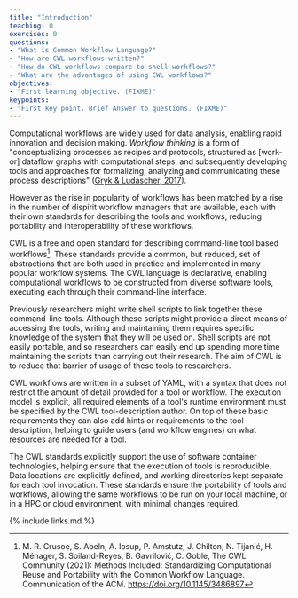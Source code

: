```yaml
---
title: "Introduction"
teaching: 0
exercises: 0
questions:
- "What is Common Workflow Language?"
- "How are CWL workflows written?"
- "How do CWL workflows compare to shell workflows?"
- "What are the advantages of using CWL workflows?"
objectives:
- "First learning objective. (FIXME)"
keypoints:
- "First key point. Brief Answer to questions. (FIXME)"
---
```


Computational workflows are widely used for data analysis, enabling rapid innovation and decision making. _Workflow thinking_ is a form of "conceptualizing processes as recipes and protocols, structured as [work- or] dataflow graphs with computational steps, and subsequently developing tools and approaches for formalizing, analyzing and communicating these process descriptions" ([Gryk & Ludascher, 2017](https://doi.org/10.1353/lib.2017.0018)).

However as the rise in popularity of workflows has been matched by a rise in the number of dispirit workflow managers that are available, each with their own standards for describing the tools and workflows, reducing portability and interoperability of these workflows.

CWL is a free and open standard for describing command-line tool based workflows[^1]. These standards provide a common, but reduced, set of abstractions that are both used in practice and implemented in many popular workflow systems. The CWL language is declarative, enabling computational workflows to be constructed from diverse software tools, executing each through their command-line interface.

Previously researchers might write shell scripts to link together these command-line tools. Although these scripts might provide a direct means of accessing the tools, writing and maintaining them requires specific knowledge of the system that they will be used on. Shell scripts are not easily portable, and so researchers can easily end up spending more time maintaining the scripts than carrying out their research. The aim of CWL is to reduce that barrier of usage of these tools to researchers.

CWL workflows are written in a subset of YAML, with a syntax that does not restrict the amount of detail provided for a tool or workflow. The execution model is explicit, all required elements of a tool's runtime environment must be specified by the CWL tool-description author. On top of these basic requirements they can also add hints or requirements to the tool-description, helping to guide users (and workflow engines) on what resources are needed for a tool.

The CWL standards explicitly support the use of software container technologies, helping ensure that the execution of tools is reproducible. Data locations are explicitly defined, and working directories kept separate for each tool invocation. These standards ensure the portability of tools and workflows, allowing the same workflows to be run on your local machine, or in a HPC or cloud environment, with minimal changes required.

{% include links.md %}

[^1]: M. R. Crusoe, S. Abeln, A. Iosup, P. Amstutz, J. Chilton, N. Tijanić, H. Ménager, S. Soiland-Reyes, B. Gavrilović, C. Goble, The CWL Community (2021): Methods Included: Standardizing Computational Reuse and Portability with the Common Workflow Language. Communication of the ACM. https://doi.org/10.1145/3486897